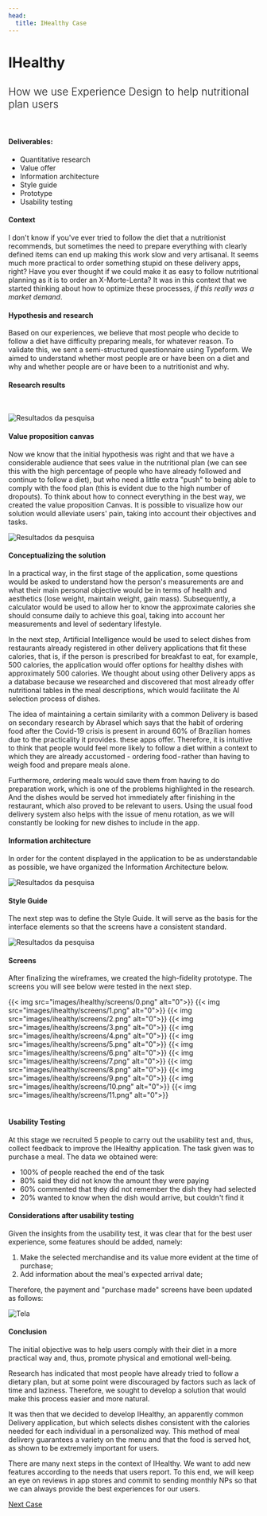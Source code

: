 ```yaml
---
head:
  title: IHealthy Case 
---
```


# IHealthy

<h2 style="font-weight: 300;">
How we use Experience Design to help nutritional plan users
</h2>

<br>

#### Deliverables:
- Quantitative research
- Value offer
- Information architecture
- Style guide
- Prototype
- Usability testing

#### Context
I don't know if you've ever tried to follow the diet that a nutritionist recommends, but sometimes the need to prepare everything with clearly defined items can end up making this work slow and very artisanal. It seems much more practical to order something stupid on these delivery apps, right? Have you ever thought if we could make it as easy to follow nutritional planning as it is to order an X-Morte-Lenta? It was in this context that we started thinking about how to optimize these processes, *if this really was a market demand*.

#### Hypothesis and research
Based on our experiences, we believe that most people who decide to follow a diet have difficulty preparing meals, for whatever reason. To validate this, we sent a semi-structured questionnaire using Typeform. We aimed to understand whether most people are or have been on a diet and why and whether people are or have been to a nutritionist and why.

#### Research results
<br>

![Resultados da pesquisa](img/ihealthy/resultados.png)

#### Value proposition canvas
Now we know that the initial hypothesis was right and that we have a considerable audience that sees value in the nutritional plan (we can see this with the high percentage of people who have already followed and continue to follow a diet), but who need a little extra "push" to being able to comply with the food plan (this is evident due to the high number of dropouts). To think about how to connect everything in the best way, we created the value proposition Canvas. It is possible to visualize how our solution would alleviate users' pain, taking into account their objectives and tasks.

![Resultados da pesquisa](img/ihealthy/proposta-valor.png)

#### Conceptualizing the solution
In a practical way, in the first stage of the application, some questions would be asked to understand how the person's measurements are and what their main personal objective would be in terms of health and aesthetics (lose weight, maintain weight, gain mass). Subsequently, a calculator would be used to allow her to know the approximate calories she should consume daily to achieve this goal, taking into account her measurements and level of sedentary lifestyle.

In the next step, Artificial Intelligence would be used to select dishes from restaurants already registered in other delivery applications that fit these calories, that is, if the person is prescribed for breakfast to eat, for example, 500 calories, the application would offer options for healthy dishes with approximately 500 calories. We thought about using other Delivery apps as a database because we researched and discovered that most already offer nutritional tables in the meal descriptions, which would facilitate the AI selection process of dishes.

The idea of maintaining a certain similarity with a common Delivery is based on secondary research by Abrasel which says that the habit of ordering food after the Covid-19 crisis is present in around 60% of Brazilian homes due to the practicality it provides. these apps offer.
Therefore, it is intuitive to think that people would feel more likely to follow a diet within a context to which they are already accustomed - ordering food - rather than having to weigh food and prepare meals alone.

Furthermore, ordering meals would save them from having to do preparation work, which is one of the problems highlighted in the research. And the dishes would be served hot immediately after finishing in the restaurant, which also proved to be relevant to users.
Using the usual food delivery system also helps with the issue of menu rotation, as we will constantly be looking for new dishes to include in the app.

#### Information architecture
In order for the content displayed in the application to be as understandable as possible, we have organized the Information Architecture below.

![Resultados da pesquisa](img/ihealthy/arquitetura.png)

#### Style Guide
The next step was to define the Style Guide. It will serve as the basis for the interface elements so that the screens have a consistent standard.

![Resultados da pesquisa](img/ihealthy/guia.png)

#### Screens
After finalizing the wireframes, we created the high-fidelity prototype. The screens you will see below were tested in the next step.

<div class="img-grid">
{{< img src="images/ihealthy/screens/0.png" alt="0">}}
{{< img src="images/ihealthy/screens/1.png" alt="0">}}
{{< img src="images/ihealthy/screens/2.png" alt="0">}}
{{< img src="images/ihealthy/screens/3.png" alt="0">}}
{{< img src="images/ihealthy/screens/4.png" alt="0">}}
{{< img src="images/ihealthy/screens/5.png" alt="0">}}
{{< img src="images/ihealthy/screens/6.png" alt="0">}}
{{< img src="images/ihealthy/screens/7.png" alt="0">}}
{{< img src="images/ihealthy/screens/8.png" alt="0">}}
{{< img src="images/ihealthy/screens/9.png" alt="0">}}
{{< img src="images/ihealthy/screens/10.png" alt="0">}}
{{< img src="images/ihealthy/screens/11.png" alt="0">}}
</div>
<br>

#### Usability Testing
At this stage we recruited 5 people to carry out the usability test and, thus, collect feedback to improve the IHealthy application.
The task given was to purchase a meal. The data we obtained were:
* 100% of people reached the end of the task
* 80% said they did not know the amount they were paying
* 60% commented that they did not remember the dish they had selected
* 20% wanted to know when the dish would arrive, but couldn't find it

#### Considerations after usability testing
Given the insights from the usability test, it was clear that for the best user experience, some features should be added, namely:
1. Make the selected merchandise and its value more evident at the time of purchase;
2. Add information about the meal's expected arrival date;

Therefore, the payment and "purchase made" screens have been updated as follows:

![Tela](img/ihealthy/screens/pos-teste.png)

#### Conclusion
The initial objective was to help users comply with their diet in a more practical way and, thus, promote physical and emotional well-being.

Research has indicated that most people have already tried to follow a dietary plan, but at some point were discouraged by factors such as lack of time and laziness. Therefore, we sought to develop a solution that would make this process easier and more natural.

It was then that we decided to develop IHealthy, an apparently common Delivery application, but which selects dishes consistent with the calories needed for each individual in a personalized way. This method of meal delivery guarantees a variety on the menu and that the food is served hot, as shown to be extremely important for users.

There are many next steps in the context of IHealthy. We want to add new features according to the needs that users report. To this end, we will keep an eye on reviews in app stores and commit to sending monthly NPs so that we can always provide the best experiences for our users.

<a href="../nubank" class="btn btn-primary">
Next Case
<i class="icon-arrow-right"></i>
</a>
